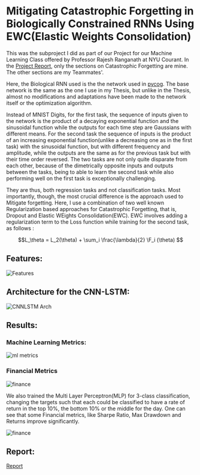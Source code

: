 # Mitigating Catastrophic Forgetting in Biologically Constrained RNNs Using EWC(Elastic Weights Consolidation)

This was the subproject I did as part of our Project for our Machine Learning Class offered by Professor Rajesh Ranganath at NYU Courant. In the [Project Report](),
only the sections on Catastrophic Forgetting are mine. The other sections are my Teammates'.

Here, the Biological RNN used is the the network used in [pycog](). The base network is the same as the one I use in my Thesis, but unlike in the Thesis, almost no modifications and adaptations have been made to the network itself or the optimization algorithm. 

Instead of MNIST Digits, for the first task, the sequence of inputs given to the network is the product of a decaying exponential function and the sinusoidal function while the outputs for each time step are Gaussians with different means. For the second task the sequence of inputs is the product of an increasing exponential function(unlike a decreasing one as in the first task) with the sinusoidal function, but with different frequency and amplitude, while the outputs are the same as for the previous task but with their time order reversed. The two tasks are not only quite disparate from each other, because of the dimetrically opposite inputs and outputs between the tasks, being to able to learn the second task while also performing well on the first task is exceptionally challenging.

They are thus, both regression tasks and not classification tasks. Most importantly, though, the most crucial difference is the approach used to Mitigate forgetting. Here, I use a combination of two well known Regularization based approaches for Catastrophic Forgetting, that is, Dropout and Elastic WEights Consolidation(EWC). EWC involves adding a regularization term to the Loss function while training for the second task, as follows :

$$L_\theta = L_2(\theta) + \sum_i \frac{\lambda}{2} \F_i (\theta) $$




## Features:

![Features](Images/features.jpeg)




## Architecture for the CNN-LSTM:

![CNNLSTM Arch](Images/cnnlstm.jpeg)



## Results:

### Machine Learning Metrics:

![ml metrics](Images/ml_metrics.jpeg)

### Financial Metrics

![finance](Images/financial_metrics.jpeg)

We also trained the Multi Layer Perceptron(MLP) for 3-class classification, changing the targets such that each could be classified to have a rate of return in the top 10%, the bottom 10% or the middle for the day. One can see that some Financial metrics, like Sharpe Ratio, Max Drawdown and Returns improve significantly.

![finance](Images/3classification.jpeg)


## Report:

[Report](https://github.com/amartyap/Predicting-Stock-Returns-PTSA-Project/blob/master/Project%20Report_PTSA.pdf)

